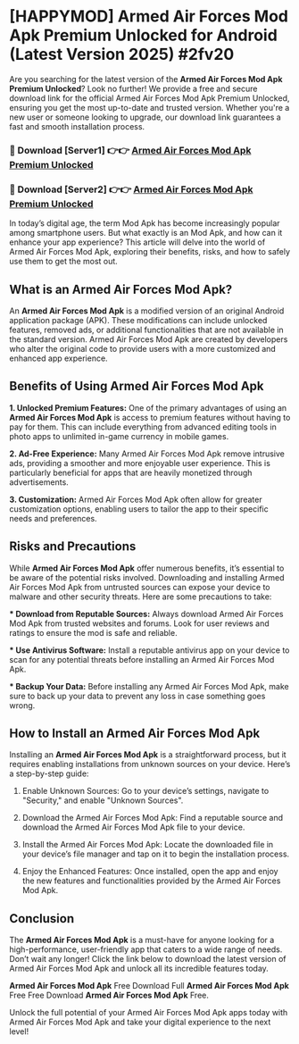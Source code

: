 # [HAPPYMOD] Armed Air Forces Mod Apk Premium Unlocked for Android (Latest Version 2025) #2fv20

Are you searching for the latest version of the <strong>Armed Air Forces Mod Apk Premium Unlocked</strong>? Look no further! We provide a free and secure download link for the official Armed Air Forces Mod Apk Premium Unlocked, ensuring you get the most up-to-date and trusted version. Whether you're a new user or someone looking to upgrade, our download link guarantees a fast and smooth installation process.


<h3>🔴 Download [Server1] 👉👉 <a href="https://appsnew.pages.dev?q=Armed+Air+Forces+Mod+Apk">Armed Air Forces Mod Apk Premium Unlocked</a></h3>

<h3>🔴 Download [Server2] 👉👉 <a href="https://appsnew.pages.dev?q=Armed+Air+Forces+Mod+Apk">Armed Air Forces Mod Apk Premium Unlocked</a></h3>


In today’s digital age, the term Mod Apk has become increasingly popular among smartphone users. But what exactly is an Mod Apk, and how can it enhance your app experience? This article will delve into the world of Armed Air Forces Mod Apk, exploring their benefits, risks, and how to safely use them to get the most out.


<h2>What is an Armed Air Forces Mod Apk?</h2>

An <strong>Armed Air Forces Mod Apk</strong> is a modified version of an original Android application package (APK). These modifications can include unlocked features, removed ads, or additional functionalities that are not available in the standard version. Armed Air Forces Mod Apk are created by developers who alter the original code to provide users with a more customized and enhanced app experience.


<h2>Benefits of Using Armed Air Forces Mod Apk</h2>

<strong> 1. Unlocked Premium Features:</strong> One of the primary advantages of using an <strong>Armed Air Forces Mod Apk</strong> is access to premium features without having to pay for them. This can include everything from advanced editing tools in photo apps to unlimited in-game currency in mobile games.

<strong> 2. Ad-Free Experience:</strong> Many Armed Air Forces Mod Apk remove intrusive ads, providing a smoother and more enjoyable user experience. This is particularly beneficial for apps that are heavily monetized through advertisements.

<strong> 3. Customization:</strong> Armed Air Forces Mod Apk often allow for greater customization options, enabling users to tailor the app to their specific needs and preferences.


<h2>Risks and Precautions</h2>

While <strong>Armed Air Forces Mod Apk</strong> offer numerous benefits, it’s essential to be aware of the potential risks involved. Downloading and installing Armed Air Forces Mod Apk from untrusted sources can expose your device to malware and other security threats. Here are some precautions to take:

<strong> * Download from Reputable Sources:</strong> Always download Armed Air Forces Mod Apk from trusted websites and forums. Look for user reviews and ratings to ensure the mod is safe and reliable.

<strong> * Use Antivirus Software:</strong> Install a reputable antivirus app on your device to scan for any potential threats before installing an Armed Air Forces Mod Apk.

<strong> * Backup Your Data:</strong> Before installing any Armed Air Forces Mod Apk, make sure to back up your data to prevent any loss in case something goes wrong.


<h2>How to Install an Armed Air Forces Mod Apk</h2>

Installing an <strong>Armed Air Forces Mod Apk</strong> is a straightforward process, but it requires enabling installations from unknown sources on your device. Here’s a step-by-step guide:

 1. Enable Unknown Sources: Go to your device’s settings, navigate to "Security," and enable "Unknown Sources".

 2. Download the Armed Air Forces Mod Apk: Find a reputable source and download the Armed Air Forces Mod Apk file to your device.

 3. Install the Armed Air Forces Mod Apk: Locate the downloaded file in your device’s file manager and tap on it to begin the installation process.

 4. Enjoy the Enhanced Features: Once installed, open the app and enjoy the new features and functionalities provided by the Armed Air Forces Mod Apk.


<h2><strong>Conclusion</strong></h2>

The <strong>Armed Air Forces Mod Apk</strong> is a must-have for anyone looking for a high-performance, user-friendly app that caters to a wide range of needs. Don’t wait any longer! Click the link below to download the latest version of Armed Air Forces Mod Apk and unlock all its incredible features today.

<strong>Armed Air Forces Mod Apk</strong> Free Download Full <strong>Armed Air Forces Mod Apk</strong> Free Free Download <strong>Armed Air Forces Mod Apk</strong> Free.

Unlock the full potential of your Armed Air Forces Mod Apk apps today with Armed Air Forces Mod Apk and take your digital experience to the next level!